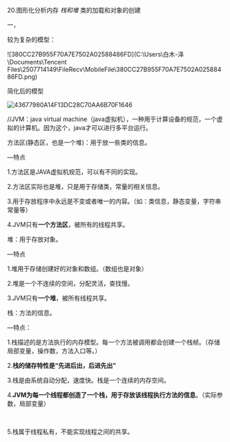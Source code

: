 20.图形化分析内存   _栈和堆_    类的加载和对象的创建



一，

较为复杂的模型：

![380CC27B955F70A7E7502A02588486FD](C:\Users\白木-泽\Documents\Tencent Files\2507714149\FileRecv\MobileFile\380CC27B955F70A7E7502A02588486FD.png)

简化后的模型

![43677980A14F13DC28C70AA6B70F1646](C:\Users\白木-泽\Desktop\43677980A14F13DC28C70AA6B70F1646.png)

//JVM：java virtual machine（java虚拟机），一种用于计算设备的规范，一个虚拟的计算机。因为这个，java才可以进行多平台运行。



方法区(静态区，也是一个堆)：用于放一些类的信息。

—特点

1.方法区是JAVA虚拟机规范，可以有不同的实现。

2.方法区实际也是堆，只是用于存储类，常量的相关信息。

3.用于存放程序中永远是不变或者唯一的内容。（如：类信息，静态变量，字符串常量等）

4.JVM只有**一个方法区**，被所有的线程共享。



堆：用于存放对象。

—特点

1.堆用于存储创建好的对象和数组。（数组也是对象）

2.堆是一个不连续的空间，分配灵活，查找慢。

3.JVM只有**一个堆**，被所有线程共享。





栈：方法的信息。

—特点：

1.栈描述的是方法执行的内存模型。每一个方法被调用都会创建一个栈帧。（存储局部变量，操作数，方法入口等。）

2.**栈的储存特性是“先进后出，后进先出”**

3.栈是由系统自动分配，速度快。栈是一个连续的内存空间。

4.**JVM为每一个线程都创造了一个栈，用于存放该线程执行方法的信息**。（实际参数，局部变量）

​		

5.栈属于线程私有，不能实现线程之间的共享。


